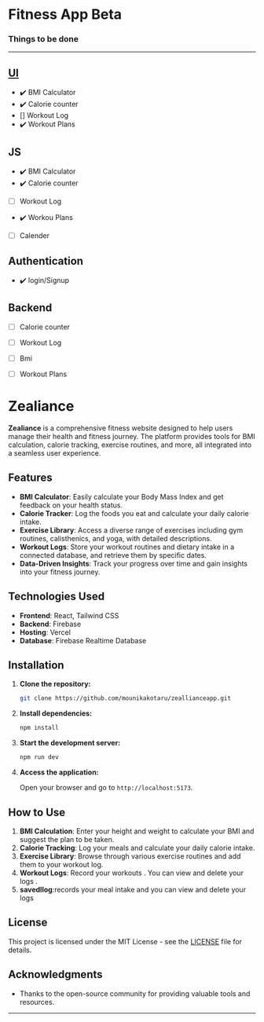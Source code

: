 # Fitness App Beta

### Things to be done 
---

## [UI](https://www.figma.com/file/JAKUaHycj2kqfEwmuhF3qL/Untitled?type=design&node-id=0%3A1&mode=design&t=CVfFZgfHrvCE0FLt-1)
- :heavy_check_mark: BMI Calculator
- :heavy_check_mark: Calorie counter
- [] Workout Log
- :heavy_check_mark: Workout Plans


## JS
- :heavy_check_mark: BMI Calculator
- :heavy_check_mark: Calorie counter
- [ ] Workout Log
- :heavy_check_mark: Workou Plans
- [ ] Calender

## Authentication
- :heavy_check_mark:  login/Signup

## Backend
- [ ] Calorie counter
- [ ] Workout Log
- [ ] Bmi
- [ ] Workout Plans



# Zealiance

**Zealiance** is a comprehensive fitness website designed to help users manage their health and fitness journey. The platform provides tools for BMI calculation, calorie tracking, exercise routines, and more, all integrated into a seamless user experience.

## Features

- **BMI Calculator**: Easily calculate your Body Mass Index and get feedback on your health status.
- **Calorie Tracker**: Log the foods you eat and calculate your daily calorie intake.
- **Exercise Library**: Access a diverse range of exercises including gym routines, calisthenics, and yoga, with detailed descriptions.
- **Workout Logs**: Store your workout routines and dietary intake in a connected database, and retrieve them by specific dates.
- **Data-Driven Insights**: Track your progress over time and gain insights into your fitness journey.

## Technologies Used

- **Frontend**: React, Tailwind CSS
- **Backend**: Firebase
- **Hosting**: Vercel
- **Database**: Firebase Realtime Database 

## Installation

1. **Clone the repository:**

   ```bash
   git clone https://github.com/mounikakotaru/zeallianceapp.git

2. **Install dependencies:**

   ```bash
   npm install
   ```

3. **Start the development server:**

   ```bash
   npm run dev
   ```

4. **Access the application:**

   Open your browser and go to `http://localhost:5173`.



## How to Use

1. **BMI Calculation**: Enter your height and weight to calculate your BMI and suggest the plan to be taken.
2. **Calorie Tracking**: Log your meals and calculate your daily calorie intake.
3. **Exercise Library**: Browse through various exercise routines and add them to your workout log.
4. **Workout Logs**: Record your workouts . You can view and delete your logs .
5. **savedllog**:records your meal intake and you can view and delete your logs

## License

This project is licensed under the MIT License - see the [LICENSE](LICENSE) file for details.

## Acknowledgments

- Thanks to the open-source community for providing valuable tools and resources.
---
